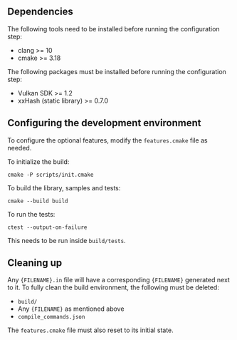 ## Dependencies

The following tools need to be installed before running the configuration step:

- clang >= 10
- cmake >= 3.18


The following packages must be installed before running the configuration step:

- Vulkan SDK >= 1.2
- xxHash (static library) >= 0.7.0


## Configuring the development environment

To configure the optional features, modify the `features.cmake` file as needed.


To initialize the build:

    cmake -P scripts/init.cmake


To build the library, samples and tests:

    cmake --build build


To run the tests:

    ctest --output-on-failure

This needs to be run inside `build/tests`.


## Cleaning up

Any `{FILENAME}.in` file will have a corresponding `{FILENAME}` generated next to it. To fully clean the build environment, the following must be deleted:

- `build/`
- Any `{FILENAME}` as mentioned above
- `compile_commands.json`

The `features.cmake` file must also reset to its initial state.
